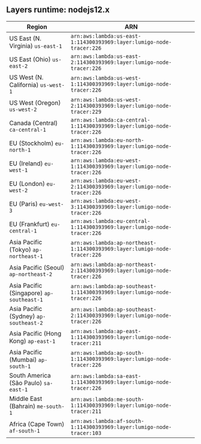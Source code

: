Layers runtime: nodejs12.x
----
| Region | ARN |
| --- | --- |
|US East (N. Virginia)  `us-east-1`|`arn:aws:lambda:us-east-1:114300393969:layer:lumigo-node-tracer:226`|
|US East (Ohio)  `us-east-2`|`arn:aws:lambda:us-east-2:114300393969:layer:lumigo-node-tracer:226`|
|US West (N. California)  `us-west-1`|`arn:aws:lambda:us-west-1:114300393969:layer:lumigo-node-tracer:226`|
|US West (Oregon)  `us-west-2`|`arn:aws:lambda:us-west-2:114300393969:layer:lumigo-node-tracer:229`|
|Canada (Central)  `ca-central-1`|`arn:aws:lambda:ca-central-1:114300393969:layer:lumigo-node-tracer:226`|
|EU (Stockholm)  `eu-north-1`|`arn:aws:lambda:eu-north-1:114300393969:layer:lumigo-node-tracer:226`|
|EU (Ireland)  `eu-west-1`|`arn:aws:lambda:eu-west-1:114300393969:layer:lumigo-node-tracer:226`|
|EU (London)  `eu-west-2`|`arn:aws:lambda:eu-west-2:114300393969:layer:lumigo-node-tracer:226`|
|EU (Paris)  `eu-west-3`|`arn:aws:lambda:eu-west-3:114300393969:layer:lumigo-node-tracer:226`|
|EU (Frankfurt)  `eu-central-1`|`arn:aws:lambda:eu-central-1:114300393969:layer:lumigo-node-tracer:226`|
|Asia Pacific (Tokyo)  `ap-northeast-1`|`arn:aws:lambda:ap-northeast-1:114300393969:layer:lumigo-node-tracer:226`|
|Asia Pacific (Seoul)  `ap-northeast-2`|`arn:aws:lambda:ap-northeast-2:114300393969:layer:lumigo-node-tracer:226`|
|Asia Pacific (Singapore)  `ap-southeast-1`|`arn:aws:lambda:ap-southeast-1:114300393969:layer:lumigo-node-tracer:226`|
|Asia Pacific (Sydney)  `ap-southeast-2`|`arn:aws:lambda:ap-southeast-2:114300393969:layer:lumigo-node-tracer:226`|
|Asia Pacific (Hong Kong)  `ap-east-1`|`arn:aws:lambda:ap-east-1:114300393969:layer:lumigo-node-tracer:211`|
|Asia Pacific (Mumbai)  `ap-south-1`|`arn:aws:lambda:ap-south-1:114300393969:layer:lumigo-node-tracer:226`|
|South America (São Paulo)  `sa-east-1`|`arn:aws:lambda:sa-east-1:114300393969:layer:lumigo-node-tracer:226`|
|Middle East (Bahrain)  `me-south-1`|`arn:aws:lambda:me-south-1:114300393969:layer:lumigo-node-tracer:211`|
|Africa (Cape Town)  `af-south-1`|`arn:aws:lambda:af-south-1:114300393969:layer:lumigo-node-tracer:103`|
